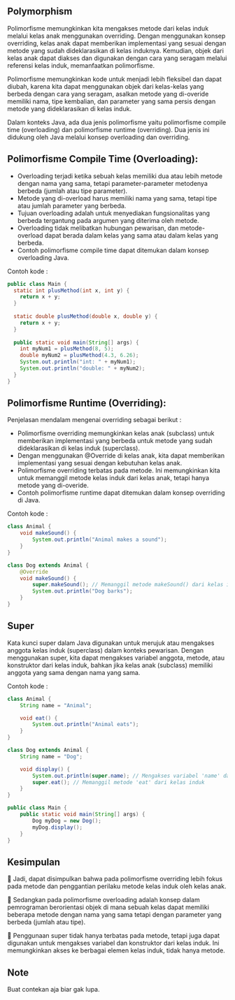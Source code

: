 ## Polymorphism

Polimorfisme memungkinkan kita mengakses metode dari kelas induk melalui kelas anak menggunakan overriding. Dengan menggunakan konsep overriding, kelas anak dapat memberikan implementasi yang sesuai dengan metode yang sudah dideklarasikan di kelas induknya. Kemudian, objek dari kelas anak dapat diakses dan digunakan dengan cara yang seragam melalui referensi kelas induk, memanfaatkan polimorfisme.

Polimorfisme memungkinkan kode untuk menjadi lebih fleksibel dan dapat diubah, karena kita dapat menggunakan objek dari kelas-kelas yang berbeda dengan cara yang seragam, asalkan metode yang di-overide memiliki nama, tipe kembalian, dan parameter yang sama persis dengan metode yang dideklarasikan di kelas induk.

Dalam konteks Java, ada dua jenis polimorfisme yaitu polimorfisme compile time (overloading) dan polimorfisme runtime (overriding). Dua jenis ini didukung oleh Java melalui konsep overloading dan overriding.

## Polimorfisme Compile Time (Overloading):

- Overloading terjadi ketika sebuah kelas memiliki dua atau lebih metode dengan nama yang sama, tetapi parameter-parameter metodenya berbeda (jumlah atau tipe parameter).
- Metode yang di-overload harus memiliki nama yang sama, tetapi tipe atau jumlah parameter yang berbeda.
- Tujuan overloading adalah untuk menyediakan fungsionalitas yang berbeda tergantung pada argumen yang diterima oleh metode.
- Overloading tidak melibatkan hubungan pewarisan, dan metode-overload dapat berada dalam kelas yang sama atau dalam kelas yang berbeda.
- Contoh polimorfisme compile time dapat ditemukan dalam konsep overloading Java.

Contoh kode :

```java
public class Main {
  static int plusMethod(int x, int y) {
    return x + y;
  }
  
  static double plusMethod(double x, double y) {
    return x + y;
  }
  
  public static void main(String[] args) {
    int myNum1 = plusMethod(8, 5);
    double myNum2 = plusMethod(4.3, 6.26);
    System.out.println("int: " + myNum1);
    System.out.println("double: " + myNum2);
  }
}
```

## Polimorfisme Runtime (Overriding):

Penjelasan mendalam mengenai overriding sebagai berikut :

- Polimorfisme overriding memungkinkan kelas anak (subclass) untuk memberikan implementasi yang berbeda untuk metode yang sudah dideklarasikan di kelas induk (superclass).
- Dengan menggunakan @Override di kelas anak, kita dapat memberikan implementasi yang sesuai dengan kebutuhan kelas anak.
- Polimorfisme overriding terbatas pada metode. Ini memungkinkan kita untuk memanggil metode kelas induk dari kelas anak, tetapi hanya metode yang di-overide.
- Contoh polimorfisme runtime dapat ditemukan dalam konsep overriding di Java.

Contoh kode :

```java
class Animal {
    void makeSound() {
        System.out.println("Animal makes a sound");
    }
}

class Dog extends Animal {
    @Override
    void makeSound() {
        super.makeSound(); // Memanggil metode makeSound() dari kelas induk
        System.out.println("Dog barks");
    }
}
```

## Super

Kata kunci super dalam Java digunakan untuk merujuk atau mengakses anggota kelas induk (superclass) dalam konteks pewarisan. Dengan menggunakan super, kita dapat mengakses variabel anggota, metode, atau konstruktor dari kelas induk, bahkan jika kelas anak (subclass) memiliki anggota yang sama dengan nama yang sama.

Contoh kode :

```java
class Animal {
    String name = "Animal";

    void eat() {
        System.out.println("Animal eats");
    }
}

class Dog extends Animal {
    String name = "Dog";

    void display() {
        System.out.println(super.name); // Mengakses variabel 'name' dari kelas induk
        super.eat(); // Memanggil metode 'eat' dari kelas induk
    }
}

public class Main {
    public static void main(String[] args) {
        Dog myDog = new Dog();
        myDog.display();
    }
}
```

## Kesimpulan 

📌 Jadi, dapat disimpulkan bahwa pada polimorfisme overriding lebih fokus pada metode dan penggantian perilaku metode kelas induk oleh kelas anak. 

📌 Sedangkan pada polimorfisme overloading adalah konsep dalam pemrograman berorientasi objek di mana sebuah kelas dapat memiliki beberapa metode dengan nama yang sama tetapi dengan parameter yang berbeda (jumlah atau tipe).

📌 Penggunaan super tidak hanya terbatas pada metode, tetapi juga dapat digunakan untuk mengakses variabel dan konstruktor dari kelas induk. Ini memungkinkan akses ke berbagai elemen kelas induk, tidak hanya metode.

## Note

Buat contekan aja biar gak lupa.
